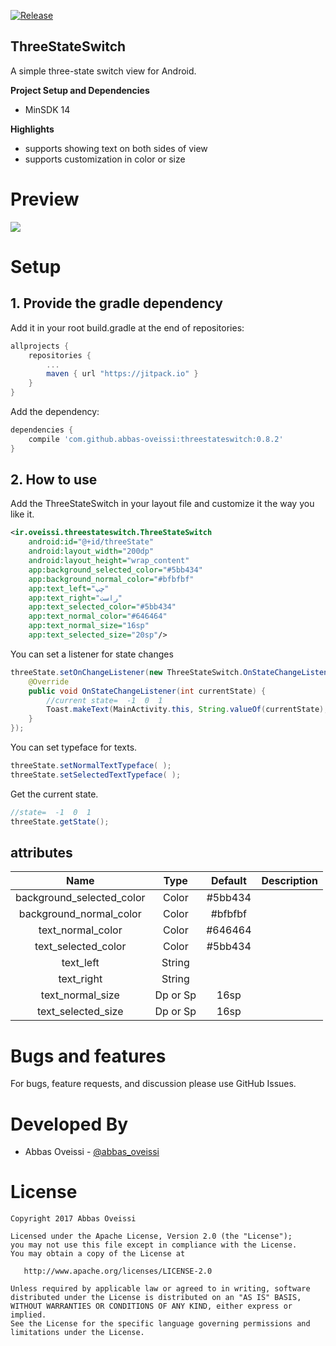 [![Release](https://jitpack.io/v/abbas-oveissi/ThreeStateSwitch.svg)](https://jitpack.io/#abbas-oveissi/ThreeStateSwitch)

## ThreeStateSwitch

A simple three-state switch view for Android.

**Project Setup and Dependencies**
- MinSDK 14

**Highlights**
- supports showing text on both sides of view
- supports customization in color or size


# Preview

![](https://raw.githubusercontent.com/abbas-oveissi/ThreeStateSwitch/master/assets/demo.gif)

# Setup
## 1. Provide the gradle dependency

Add it in your root build.gradle at the end of repositories:
```gradle
allprojects {
	repositories {
		...
		maven { url "https://jitpack.io" }
	}
}
```
Add the dependency:
```gradle
dependencies {
	compile 'com.github.abbas-oveissi:threestateswitch:0.8.2'
}
```

## 2. How to use

Add the ThreeStateSwitch in your layout file and customize it the way you like it.
```xml
<ir.oveissi.threestateswitch.ThreeStateSwitch
    android:id="@+id/threeState"
    android:layout_width="200dp"
    android:layout_height="wrap_content"
    app:background_selected_color="#5bb434"
    app:background_normal_color="#bfbfbf"
    app:text_left="چپ"
    app:text_right="راست"
    app:text_selected_color="#5bb434"
    app:text_normal_color="#646464"
    app:text_normal_size="16sp"
    app:text_selected_size="20sp"/>
```
You can set a listener for state changes
```java
threeState.setOnChangeListener(new ThreeStateSwitch.OnStateChangeListener() {
    @Override
    public void OnStateChangeListener(int currentState) {
        //current state=  -1  0  1
        Toast.makeText(MainActivity.this, String.valueOf(currentState), Toast.LENGTH_SHORT).show();
    }
});
```
You can set typeface for texts.
```java
threeState.setNormalTextTypeface( );
threeState.setSelectedTextTypeface( );
```
Get the current state. 
```java
//state=  -1  0  1
threeState.getState();
```
## attributes

| Name | Type | Default | Description |
|:----:|:----:|:-------:|:-----------:|
|background_selected_color|Color|#5bb434|  |
|background_normal_color|Color|#bfbfbf|  |
|text_normal_color|Color|#646464|  |
|text_selected_color|Color|#5bb434|  |
|text_left|String||  |
|text_right|String||  |
|text_normal_size|Dp or Sp|16sp|  |
|text_selected_size|Dp or Sp|16sp|  |

# Bugs and features

For bugs, feature requests, and discussion please use GitHub Issues.

# Developed By

* Abbas Oveissi - [@abbas_oveissi](https://twitter.com/abbas_oveissi)


# License

    Copyright 2017 Abbas Oveissi

    Licensed under the Apache License, Version 2.0 (the "License");
    you may not use this file except in compliance with the License.
    You may obtain a copy of the License at

       http://www.apache.org/licenses/LICENSE-2.0

    Unless required by applicable law or agreed to in writing, software
    distributed under the License is distributed on an "AS IS" BASIS,
    WITHOUT WARRANTIES OR CONDITIONS OF ANY KIND, either express or implied.
    See the License for the specific language governing permissions and
    limitations under the License.
